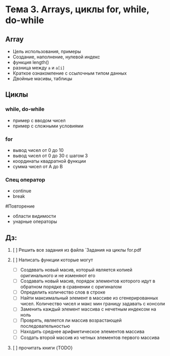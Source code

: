 # Тема 3. Arrays, циклы for, while, do-while

## Array
* Цель использования, примеры 
* Создание, наполнение, нулевой индекс
* функция length()
* разница между `a` и `a[i]`
* Краткое ознакомление с ссылочным типом данных
* Двойные масивы, таблицы  


## Циклы 
### while, do-while
* пример с вводом чисел 
* пример с сложными условиями
### for
*  вывод чисел от 0 до 10
*  вывод чисел от 0 до 30 с шагом 3
*  координаты квадратной функции 
*  сумма чисел от A до B 
### Спец оператор 
* continue 
* break 

#Повторение 
* области видимости 
* унарные операторы

## Дз: 

1. [ ] Решить все задания из файла  `Задания на циклы for.pdf

2. [ ] Написать функции которые могут 

    * [ ] Создввать новый масив, который является копией оригинального и не изменяют его
    * [ ] Создавать новый масив, порядок элементов которого идут в обратном порядке в сравнении с оригиналом
    * [ ] Определить количество слов в строке  
    * [ ] Найти максимальный элемент в массиве из сгенерированных чисел. Количество чисел и макс мин границу задавать с консоли
    * [ ] Заменить каждый элемент массива с нечетным индексом на ноль
    * [ ] Проврять, является ли массив возрастающей последовательностью  
    * [ ] Находить среднее арифметическое элементов массива  
    * [ ] Создать второй массив из четных элементов первого массива 

3. [ ] прочитать книги {TODO}